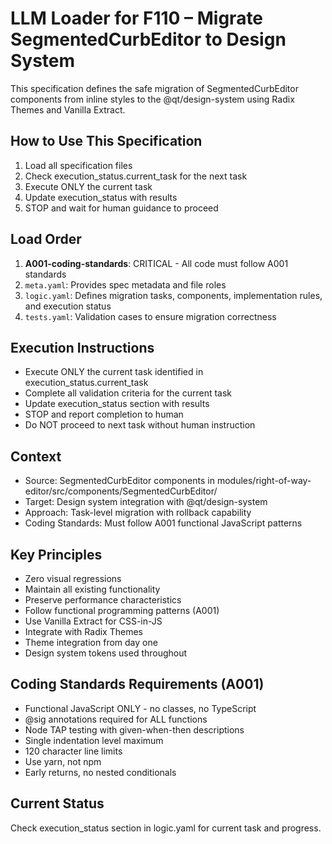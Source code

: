 # LLM Loader for F110 – Migrate SegmentedCurbEditor to Design System

This specification defines the safe migration of SegmentedCurbEditor components from inline styles to the @qt/design-system using Radix Themes and Vanilla Extract.

## How to Use This Specification
1. Load all specification files
2. Check execution_status.current_task for the next task
3. Execute ONLY the current task
4. Update execution_status with results
5. STOP and wait for human guidance to proceed

## Load Order
1. **A001-coding-standards**: CRITICAL - All code must follow A001 standards
2. `meta.yaml`: Provides spec metadata and file roles
3. `logic.yaml`: Defines migration tasks, components, implementation rules, and execution status
4. `tests.yaml`: Validation cases to ensure migration correctness

## Execution Instructions
- Execute ONLY the current task identified in execution_status.current_task
- Complete all validation criteria for the current task
- Update execution_status section with results
- STOP and report completion to human
- Do NOT proceed to next task without human instruction

## Context
- Source: SegmentedCurbEditor components in modules/right-of-way-editor/src/components/SegmentedCurbEditor/
- Target: Design system integration with @qt/design-system
- Approach: Task-level migration with rollback capability
- Coding Standards: Must follow A001 functional JavaScript patterns

## Key Principles
- Zero visual regressions
- Maintain all existing functionality
- Preserve performance characteristics
- Follow functional programming patterns (A001)
- Use Vanilla Extract for CSS-in-JS
- Integrate with Radix Themes
- Theme integration from day one
- Design system tokens used throughout

## Coding Standards Requirements (A001)
- Functional JavaScript ONLY - no classes, no TypeScript
- @sig annotations required for ALL functions
- Node TAP testing with given-when-then descriptions
- Single indentation level maximum
- 120 character line limits
- Use yarn, not npm
- Early returns, no nested conditionals

## Current Status
Check execution_status section in logic.yaml for current task and progress. 